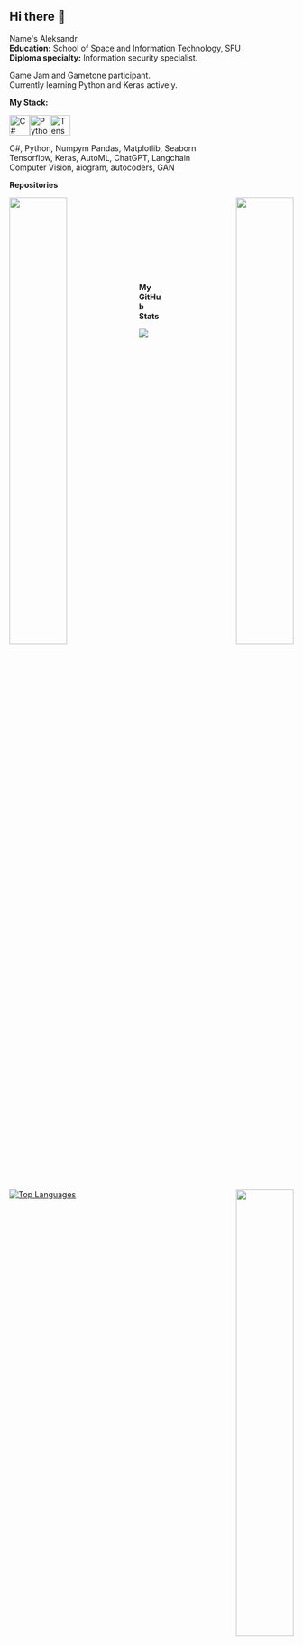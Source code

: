 ## Hi there 👋

Name's Aleksandr.\
**Education:** School of Space and Information Technology, SFU\
**Diploma specialty:** Information security specialist.

Game Jam and Gametone participant.\
Currently learning Python and Keras actively. 

**My Stack:**
<p align="left">
<a href="https://docs.microsoft.com/en-us/dotnet/csharp/" target="_blank" rel="noreferrer"><img src="https://raw.githubusercontent.com/danielcranney/readme-generator/main/public/icons/skills/csharp-colored.svg" width="36" height="36" alt="C#" /></a><a href="https://www.python.org/" target="_blank" rel="noreferrer"><img src="https://raw.githubusercontent.com/danielcranney/readme-generator/main/public/icons/skills/python-colored.svg" width="36" height="36" alt="Python" /></a><a href="https://www.tensorflow.org/" target="_blank" rel="noreferrer"><img src="https://raw.githubusercontent.com/danielcranney/readme-generator/main/public/icons/skills/tensorflow-colored.svg" width="36" height="36" alt="TensorFlow" /></a>

C#, Python, Numpym Pandas, Matplotlib, Seaborn\
Tensorflow, Keras, AutoML, ChatGPT, Langchain\
Computer Vision, aiogram, autocoders, GAN

<b>Repositories</b>

<div width="100%" align="center"><a href="https://github.com/AlSG00/Neural_lawyer" align="left"><img align="left" width="45%" src="https://github-readme-stats.vercel.app/api/pin/?username=AlSG00&repo=Neural_lawyer&title_color=000000&text_color=000000&icon_color=000000&bg_color=ffffff&hide_border=true&locale=en" /></a><a href="https://github.com/AlSG00/Parkinsons_Disease_Detector" align="right"><img align="right" width="45%" src="https://github-readme-stats.vercel.app/api/pin/?username=AlSG00&repo=Parkinsons_Disease_Detector&title_color=000000&text_color=000000&icon_color=000000&bg_color=ffffff&hide_border=true&locale=en" /></a><a href="https://github.com/AlSG00/Dog_Breed_Classifier" align="right"><img align="right" width="45%" src="https://github-readme-stats.vercel.app/api/pin/?username=AlSG00&repo=Dog_Breed_Classifier&title_color=000000&text_color=000000&icon_color=000000&bg_color=ffffff&hide_border=true&locale=en" /></a></div><br /><br /><br /><br /><br /><br /><br /><br />

<b>My GitHub Stats</b>

<a href="http://www.github.com/AlSG00"><img src="https://github-readme-streak-stats.herokuapp.com/?user=AlSG00&stroke=000000&background=ffffff&ring=000000&fire=000000&currStreakNum=000000&currStreakLabel=000000&sideNums=000000&sideLabels=000000&dates=000000&hide_border=true" /></a>

<a href="https://github.com/AlSG00" align="left"><img src="https://github-readme-stats.vercel.app/api/top-langs/?username=AlSG00&langs_count=10&title_color=000000&text_color=000000&icon_color=000000&bg_color=ffffff&hide_border=true&locale=en&custom_title=Top%20%Languages" alt="Top Languages" /></a>



<!--
**AlSG00/AlSG00** is a ✨ _special_ ✨ repository because its `README.md` (this file) appears on your GitHub profile.

Here are some ideas to get you started:

- 🔭 I’m currently working on ...
- 🌱 I’m currently learning ...
- 👯 I’m looking to collaborate on ...
- 🤔 I’m looking for help with ...
- 💬 Ask me about ...
- 📫 How to reach me: ...
- 😄 Pronouns: ...
- ⚡ Fun fact: ...
-->
